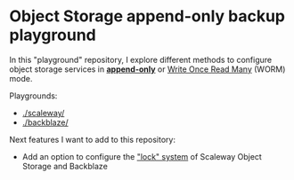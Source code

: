 # Object Storage append-only backup playground

In this "playground" repository, I explore different methods to configure object storage services in [**append-only**](https://notes.sklein.xyz/Write%20Once%20Read%20Many/) or [Write Once Read Many](https://notes.sklein.xyz/Write%20Once%20Read%20Many/) (WORM) mode.

Playgrounds:

- [./scaleway/](./scaleway/)
- [./backblaze/](./backblaze/)

Next features I want to add to this repository:

- Add an option to configure the ["lock" system](https://www.scaleway.com/en/docs/object-storage/api-cli/object-lock/#aws-cli-object-lock-configuration) of Scaleway Object Storage and Backblaze
